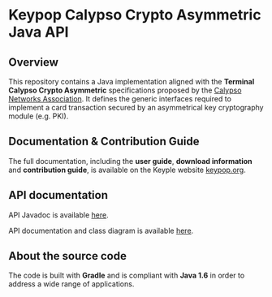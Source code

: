# Keypop Calypso Crypto Asymmetric Java API

## Overview

This repository contains a Java implementation aligned with the **Terminal Calypso Crypto Asymmetric** specifications
proposed by the [Calypso Networks Association](https://www.calypsonet.org). It defines the generic interfaces required
to implement a card transaction secured by an asymmetrical key cryptography module (e.g. PKI).

## Documentation & Contribution Guide

The full documentation, including the **user guide**, **download information** and **contribution guide**, is available
on the Keyple website [keypop.org](https://eclipse-keypop.github.io/keypop-website/).

## API documentation

API Javadoc is available [here](https://eclipse-keypop.github.io/keypop-calypso-crypto-asymmetric-java-api).

API documentation and class diagram is available
[here](https://terminal-api.calypsonet.org/apis/calypsonet-terminal-calypso-crypto-asymmetric-api/).

## About the source code

The code is built with **Gradle** and is compliant with **Java 1.6** in order to address a wide range of applications.
